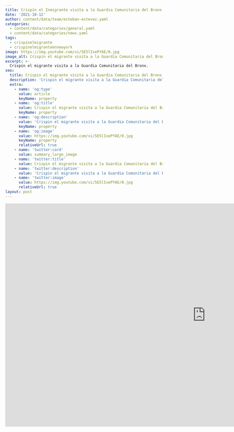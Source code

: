 ```yaml
---
title: Crispín el Inmigrante visita a la Guardia Comunitaria del Bronx
date: '2021-10-12'
author: content/data/team/esteban-estevez.yaml
categories:
  - content/data/categories/general.yaml
  - content/data/categories/news.yaml
tags:
  - crispinelmigrante
  - crispinelmigranteennewyork
image: https://img.youtube.com/vi/5E5lIxePYAE/0.jpg
image_alt: Crispin el migrante visita a la Guardia Comunitaria del Bronx
excerpt: >-
  Crispin el migrante visita a la Guardia Comunitaria del Bronx.
seo:
  title: Crispin el migrante visita a la Guardia Comunitaria del Bronx
  description: 'Crispin el migrante visita a la Guardia Comunitaria del Bronx'
  extra:
    - name: 'og:type'
      value: article
      keyName: property
    - name: 'og:title'
      value: Crispin el migrante visita a la Guardia Comunitaria del Bronx
      keyName: property
    - name: 'og:description'
      value: 'Crispin el migrante visita a la Guardia Comunitaria del Bronx'
      keyName: property
    - name: 'og:image'
      value: https://img.youtube.com/vi/5E5lIxePYAE/0.jpg
      keyName: property
      relativeUrl: true
    - name: 'twitter:card'
      value: summary_large_image
    - name: 'twitter:title'
      value: Crispin el migrante visita a la Guardia Comunitaria del Bronx
    - name: 'twitter:description'
      value: 'Crispin el migrante visita a la Guardia Comunitaria del Bronx'
    - name: 'twitter:image'
      value: https://img.youtube.com/vi/5E5lIxePYAE/0.jpg
      relativeUrl: true
layout: post
---
```


<iframe width="1280" height="712" src="https://www.youtube.com/embed/5E5lIxePYAE" title="YouTube video player" frameborder="0" allow="accelerometer; autoplay; clipboard-write; encrypted-media; gyroscope; picture-in-picture" allowfullscreen></iframe>